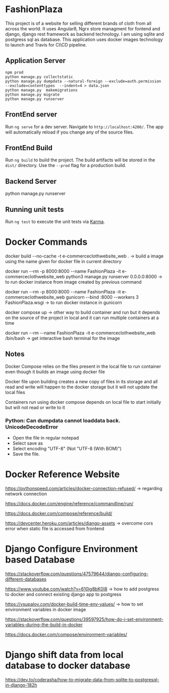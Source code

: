 # FashionPlaza

This project is of a website for selling different brands of cloth from all across the world. It uses Angular8, Ngrx store managment for fontend and django, django rest framework as backend technology. I am using sqlite and postgress sql as database. This application uses docker images technology to launch and Travis for CI\CD pipeline.

## Application Server

```console
npm prod
python manage.py collectstatic
python manage.py dumpdata --natural-foreign --exclude=auth.permission --exclude=contenttypes  --indent=4 > data.json
python manage.py  makemigrations
python manage.py migrate
python manage.py runserver
```
## FrontEnd server

Run `ng serve` for a dev server. Navigate to `http://localhost:4200/`. The app will automatically reload if you change any of the source files.

## FrontEnd Build

Run `ng build` to build the project. The build artifacts will be stored in the `dist/` directory. Use the `--prod` flag for a production build.

## Backend Server

python manage.py runserver
## Running unit tests

Run `ng test` to execute the unit tests via [Karma](https://karma-runner.github.io).

# Docker Commands

docker build --no-cache -t e-commerceclothwebsite_web . -> build a image using the name given for docker file in current directory

docker run --rm -p 8000:8000 --name FashionPlaza -it e-commerceclothwebsite_web python3 manage.py runserver 0.0.0.0:8000  -> to run docker instance from image created by previous command

docker run --rm -p 8000:8000 --name FashionPlaza -it e-commerceclothwebsite_web gunicorn --bind :8000 --workers 3 FashionPlaza.wsgi -> to run docker instance in gunicorn

docker compose up -> other way to build container and run but it depends on the source of the project in local and it can run multiple containers at a time

docker run --rm --name FashionPlaza -it e-commerceclothwebsite_web /bin/bash -> get interactive bash terminal for the image

## Notes

Docker Compose relies on the files present in the local file to run container even though it builds an image using docker file

Docker file upon building creates a new copy of files in its storage and all read and write will happen to the docker storage but it will not update the local files 

Containers run using docker compose depends on local file to start initially but will not read or write to it

### Python: Can dumpdata cannot loaddata back. UnicodeDecodeError
- Open the file in regular notepad
- Select save as
- Select encoding "UTF-8" (Not "UTF-8 (With BOM)")
- Save the file.
# Docker Reference Website

https://pythonspeed.com/articles/docker-connection-refused/ -> regarding network connection

https://docs.docker.com/engine/reference/commandline/run/

https://docs.docker.com/compose/reference/build/

https://devcenter.heroku.com/articles/django-assets -> overcome cors error when static file is accessed from frontend
# Django Configure Environment based Database

https://stackoverflow.com/questions/47579644/django-configuring-different-databases

https://www.youtube.com/watch?v=610jg8bK0I8 -> how to add postgress to docker and connect existing django app to postgress

https://vsupalov.com/docker-build-time-env-values/ -> how to set environment variables in docker image 

https://stackoverflow.com/questions/39597925/how-do-i-set-environment-variables-during-the-build-in-docker

https://docs.docker.com/compose/environment-variables/

# Django shift data from local database to docker database

https://dev.to/coderasha/how-to-migrate-data-from-sqlite-to-postgresql-in-django-182h